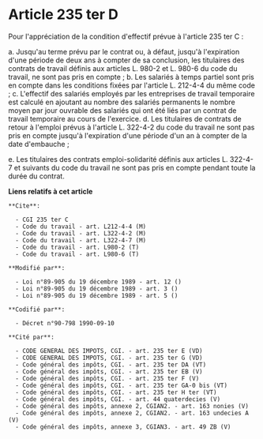 # Article 235 ter D

Pour l'appréciation de la condition d'effectif prévue à l'article 235 ter C :

a. Jusqu'au terme prévu par le contrat ou, à défaut, jusqu'à l'expiration d'une période de deux ans à compter de sa
conclusion, les titulaires des contrats de travail définis aux articles L. 980-2 et L. 980-6 du code du travail, ne sont pas
pris en compte ;    b. Les salariés à temps partiel sont pris en compte dans les conditions fixées par l'article L. 212-4-4
du même code ;    c. L'effectif des salariés employés par les entreprises de travail temporaire est calculé en ajoutant au
nombre des salariés permanents le nombre moyen par jour ouvrable des salariés qui ont été liés par un contrat de travail
temporaire au cours de l'exercice.    d. Les titulaires de contrats de retour à l'emploi prévus à l'article L. 322-4-2 du
code du travail ne sont pas pris en compte jusqu'à l'expiration d'une période d'un an à compter de la date d'embauche ;

e. Les titulaires des contrats emploi-solidarité définis aux articles L. 322-4-7 et suivants du code du travail ne sont pas
pris en compte pendant toute la durée du contrat.

**Liens relatifs à cet article**

	**Cite**:

	  - CGI 235 ter C
	  - Code du travail - art. L212-4-4 (M)
	  - Code du travail - art. L322-4-2 (M)
	  - Code du travail - art. L322-4-7 (M)
	  - Code du travail - art. L980-2 (T)
	  - Code du travail - art. L980-6 (T)

	**Modifié par**:

	  - Loi n°89-905 du 19 décembre 1989 - art. 12 ()
	  - Loi n°89-905 du 19 décembre 1989 - art. 3 ()
	  - Loi n°89-905 du 19 décembre 1989 - art. 5 ()

	**Codifié par**:

	  - Décret n°90-798 1990-09-10

	**Cité par**:

	  - CODE GENERAL DES IMPOTS, CGI. - art. 235 ter E (VD)
	  - CODE GENERAL DES IMPOTS, CGI. - art. 235 ter G (VD)
	  - Code général des impôts, CGI. - art. 235 ter DA (VT)
	  - Code général des impôts, CGI. - art. 235 ter EB (V)
	  - Code général des impôts, CGI. - art. 235 ter F (V)
	  - Code général des impôts, CGI. - art. 235 ter GA-0 bis (VT)
	  - Code général des impôts, CGI. - art. 235 ter H ter (VT)
	  - Code général des impôts, CGI. - art. 44 quaterdecies (V)
	  - Code général des impôts, annexe 2, CGIAN2. - art. 163 nonies (V)
	  - Code général des impôts, annexe 2, CGIAN2. - art. 163 undecies A (V)
	  - Code général des impôts, annexe 3, CGIAN3. - art. 49 ZB (V)
